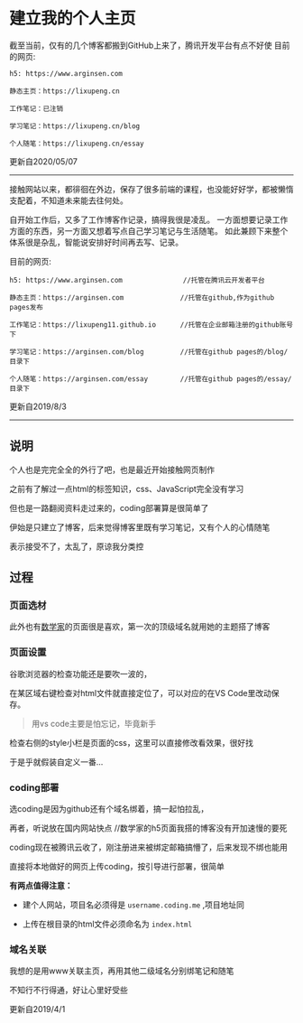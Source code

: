 # 建立我的个人主页

截至当前，仅有的几个博客都搬到GitHub上来了，腾讯开发平台有点不好使
目前的网页:
```
h5: https://www.arginsen.com               

静态主页：https://lixupeng.cn

工作笔记：已注销

学习笔记：https://lixupeng.cn/blog       

个人随笔：https://lixupeng.cn/essay      
```
更新自2020/05/07

---

接触网站以来，都徘徊在外边，保存了很多前端的课程，也没能好好学，都被懒惰支配着，不知道未来能去往何处。

自开始工作后，又多了工作博客作记录，搞得我很是凌乱。
一方面想要记录工作方面的东西，另一方面又想着写点自己学习笔记与生活随笔。
如此兼顾下来整个体系很是杂乱，智能说安排好时间再去写、记录。

目前的网页:
```
h5: https://www.arginsen.com               //托管在腾讯云开发者平台

静态主页：https://arginsen.com              //托管在github,作为github pages发布

工作笔记：https://lixupeng11.github.io      //托管在企业邮箱注册的github账号下

学习笔记：https://arginsen.com/blog         //托管在github pages的/blog/目录下

个人随笔：https://arginsen.com/essay        //托管在github pages的/essay/目录下
```

更新自2019/8/3

---

## 说明

个人也是完完全全的外行了吧，也是最近开始接触网页制作

之前有了解过一点html的标签知识，css、JavaScript完全没有学习

但也是一路翻阅资料走过来的，coding部署算是很简单了

伊始是只建立了博客，后来觉得博客里既有学习笔记，又有个人的心情随笔

表示接受不了，太乱了，原谅我分类控

## 过程

### 页面选材

此外也有[数学家](https://zhwangart.github.io/)的页面很是喜欢，第一次的顶级域名就用她的主题搭了博客

### 页面设置

谷歌浏览器的检查功能还是要吹一波的，

在某区域右键检查对html文件就直接定位了，可以对应的在VS Code里改动保存。

>用vs code主要是怕忘记，毕竟新手

检查右侧的style小栏是页面的css，这里可以直接修改看效果，很好找

于是乎就假装自定义一番...

### coding部署

选coding是因为github还有个域名绑着，搞一起怕拉乱，

再者，听说放在国内网站快点  //数学家的h5页面我搭的博客没有开加速慢的要死

coding现在被腾讯云收了，刚注册进来被绑定邮箱搞懵了，后来发现不绑也能用

直接将本地做好的网页上传coding，按引导进行部署，很简单

**有两点值得注意：**

+ 建个人网站，项目名必须得是 `username.coding.me` ,项目地址同

+ 上传在根目录的html文件必须命名为 `index.html`

### 域名关联

我想的是用www关联主页，再用其他二级域名分别绑笔记和随笔

不知行不行得通，好让心里好受些

更新自2019/4/1

